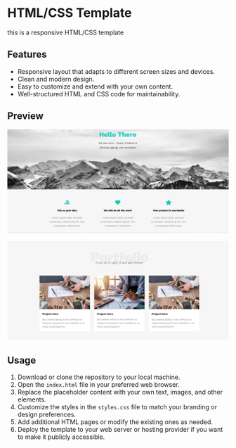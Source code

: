 # HTML/CSS Template

this is a responsive HTML/CSS template

## Features

- Responsive layout that adapts to different screen sizes and devices.
- Clean and modern design.
- Easy to customize and extend with your own content.
- Well-structured HTML and CSS code for maintainability.

## Preview

![Screenshot 1](screenshotstemp1/hometemp1.png)

![Screenshot 1](screenshotstemp1/porttemp1.png)

## Usage

1. Download or clone the repository to your local machine.
2. Open the `index.html` file in your preferred web browser.
3. Replace the placeholder content with your own text, images, and other elements.
4. Customize the styles in the `styles.css` file to match your branding or design preferences.
5. Add additional HTML pages or modify the existing ones as needed.
6. Deploy the template to your web server or hosting provider if you want to make it publicly accessible.
